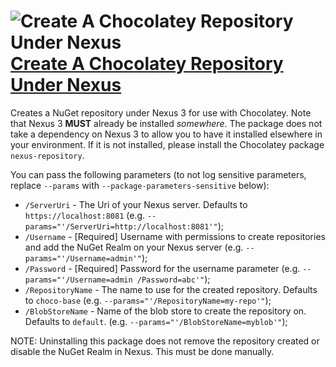 # ![Create A Chocolatey Repository Under Nexus](https://rawcdn.githack.com/pauby/ChocoPackages/0eee89ce0a577b6d780c24f7c4cd2de52177e34b/icons/chocolatey-nexus-repo.png "Nexus Logo") [Create A Chocolatey Repository Under Nexus](https://chocolatey.org/packages/chocolatey-nexus-repo)

Creates a NuGet repository under Nexus 3 for use with Chocolatey. Note that Nexus 3 **MUST** already be installed _somewhere_. The package does not take a dependency on Nexus 3 to allow you to have it installed elsewhere in your environment. If it is not installed, please install the Chocolatey package `nexus-repository`.

You can pass the following parameters (to not log sensitive parameters, replace `--params` with `--package-parameters-sensitive` below):

* `/ServerUri`      - The Uri of your Nexus server. Defaults to `https://localhost:8081` (e.g. `--params="'/ServerUri=http://localhost:8081'"`);
* `/Username`       - [Required] Username with permissions to create repositories and add the NuGet Realm on your Nexus server (e.g. `--params="'/Username=admin'"`);
* `/Password`       - [Required] Password for the username parameter (e.g. `--params="'/Username=admin /Password=abc'"`);
* `/RepositoryName` - The name to use for the created repository. Defaults to `choco-base` (e.g. `--params="'/RepositoryName=my-repo'"`);
* `/BlobStoreName`  - Name of the blob store to create the repository on. Defaults to `default`. (e.g. `--params="'/BlobStoreName=myblob'"`);

NOTE: Uninstalling this package does not remove the repository created or disable the NuGet Realm in Nexus. This must be done manually.